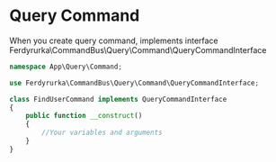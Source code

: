 # Query Command

When you create query command, implements interface 
Ferdyrurka\CommandBus\Query\Command\QueryCommandInterface

```php
namespace App\Query\Command;

use Ferdyrurka\CommandBus\Query\Command\QueryCommandInterface;

class FindUserCommand implements QueryCommandInterface
{
    public function __construct()
    {
        //Your variables and arguments  
    }
}
```